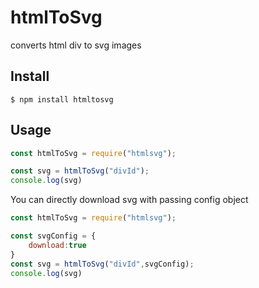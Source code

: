 # htmlToSvg

converts html div to svg images

## Install

```
$ npm install htmltosvg
```

## Usage

```js
const htmlToSvg = require("htmlsvg");

const svg = htmlToSvg("divId");
console.log(svg)

```

You can directly download svg with passing config object


```js
const htmlToSvg = require("htmlsvg");

const svgConfig = {
    download:true
}
const svg = htmlToSvg("divId",svgConfig);
console.log(svg)

```